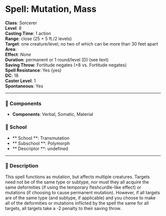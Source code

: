 
# Spell: Mutation, Mass
**Class**: Sorcerer  
**Level**: 8  
**Casting Time**: 1 action  
**Range**: close (25 + 5 ft./2 levels)  
**Target**: one creature/level, no two of which can be more than 30 feet apart  
**Area**:   
**Effect**: _None_  
**Duration**: permanent or 1 round/level (D) (see text)  
**Saving Throw**: Fortitude negates (+8 vs. Fortitude negates)  
**Spell Resistance**: Yes (yes)  
**DC**: 18  
**Caster Level**: 1  
**Spontaneous**: Yes

---

### 🔮 Components
- **Components**: Verbal, Somatic, Material

### 🏫 School
- ** School **: Transmutation
- ** Subschool **: Polymorph
- ** Descriptor **: undefined
---

### 📜 Description
This spell functions as mutation, but affects multiple creatures. Targets need not be of the same type or subtype, nor must they all acquire the same deformities (if using the temporary fleshcurdle-like effect) or mutations (if choosing to cause permanent mutation). However, if all targets are of the same type (and subtype, if applicable) and you choose to make all of the deformities or mutations inflicted by the spell the same for all targets, all targets take a -2 penalty to their saving throw.
